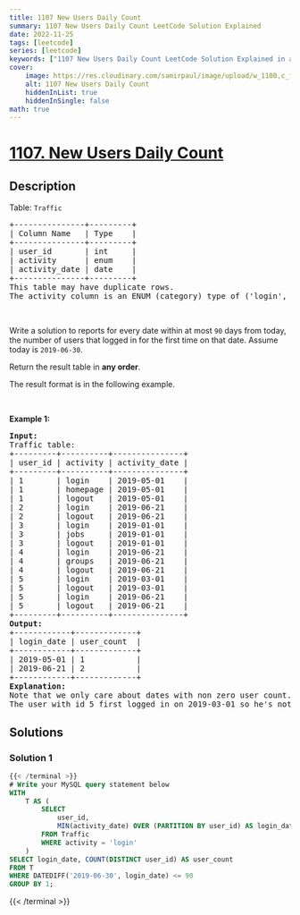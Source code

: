 ```yaml
---
title: 1107 New Users Daily Count
summary: 1107 New Users Daily Count LeetCode Solution Explained
date: 2022-11-25
tags: [leetcode]
series: [leetcode]
keywords: ["1107 New Users Daily Count LeetCode Solution Explained in all languages", "1107 New Users Daily Count", "LeetCode", "leetcode solution in Python3 C++ Java Go PHP Ruby Swift TypeScript Rust C# JavaScript C", "GeeksforGeeks", "InterviewBit", "Coding Ninjas", "HackerRank", "HackerEarth", "CodeChef", "TopCoder", "AlgoExpert", "freeCodeCamp", "Codeforces", "GitHub", "AtCoder", "Samir Paul"]
cover:
    image: https://res.cloudinary.com/samirpaul/image/upload/w_1100,c_fit,co_rgb:FFFFFF,l_text:Arial_75_bold:1107 New Users Daily Count - Solution Explained/problem-solving.webp
    alt: 1107 New Users Daily Count
    hiddenInList: true
    hiddenInSingle: false
math: true
---
```



# [1107. New Users Daily Count](https://leetcode.com/problems/new-users-daily-count)


## Description

<p>Table: <code>Traffic</code></p>

<pre>
+---------------+---------+
| Column Name   | Type    |
+---------------+---------+
| user_id       | int     |
| activity      | enum    |
| activity_date | date    |
+---------------+---------+
This table may have duplicate rows.
The activity column is an ENUM (category) type of (&#39;login&#39;, &#39;logout&#39;, &#39;jobs&#39;, &#39;groups&#39;, &#39;homepage&#39;).
</pre>

<p>&nbsp;</p>

<p>Write a solution to reports for every date within at most <code>90</code> days from today, the number of users that logged in for the first time on that date. Assume today is <code>2019-06-30</code>.</p>

<p>Return the result table in <strong>any order</strong>.</p>

<p>The result format is in the following example.</p>

<p>&nbsp;</p>
<p><strong class="example">Example 1:</strong></p>

<pre>
<strong>Input:</strong> 
Traffic table:
+---------+----------+---------------+
| user_id | activity | activity_date |
+---------+----------+---------------+
| 1       | login    | 2019-05-01    |
| 1       | homepage | 2019-05-01    |
| 1       | logout   | 2019-05-01    |
| 2       | login    | 2019-06-21    |
| 2       | logout   | 2019-06-21    |
| 3       | login    | 2019-01-01    |
| 3       | jobs     | 2019-01-01    |
| 3       | logout   | 2019-01-01    |
| 4       | login    | 2019-06-21    |
| 4       | groups   | 2019-06-21    |
| 4       | logout   | 2019-06-21    |
| 5       | login    | 2019-03-01    |
| 5       | logout   | 2019-03-01    |
| 5       | login    | 2019-06-21    |
| 5       | logout   | 2019-06-21    |
+---------+----------+---------------+
<strong>Output:</strong> 
+------------+-------------+
| login_date | user_count  |
+------------+-------------+
| 2019-05-01 | 1           |
| 2019-06-21 | 2           |
+------------+-------------+
<strong>Explanation:</strong> 
Note that we only care about dates with non zero user count.
The user with id 5 first logged in on 2019-03-01 so he&#39;s not counted on 2019-06-21.
</pre>

## Solutions

### Solution 1

<!-- tabs:start -->

```sql
{{< /terminal >}}
# Write your MySQL query statement below
WITH
    T AS (
        SELECT
            user_id,
            MIN(activity_date) OVER (PARTITION BY user_id) AS login_date
        FROM Traffic
        WHERE activity = 'login'
    )
SELECT login_date, COUNT(DISTINCT user_id) AS user_count
FROM T
WHERE DATEDIFF('2019-06-30', login_date) <= 90
GROUP BY 1;
```
{{< /terminal >}}

<!-- tabs:end -->

<!-- end -->
